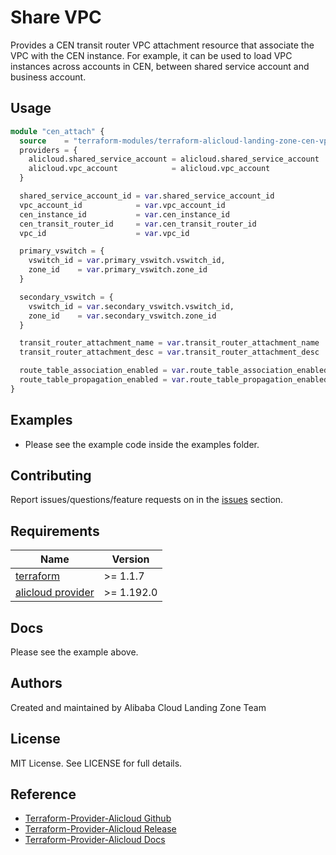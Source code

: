 # Share VPC

Provides a CEN transit router VPC attachment resource that associate the VPC with the CEN instance. For example, it can
be used to load VPC instances across accounts in CEN, between shared service account and business account.

## Usage

```terraform
module "cen_attach" {
  source    = "terraform-modules/terraform-alicloud-landing-zone-cen-vpc-attach"
  providers = {
    alicloud.shared_service_account = alicloud.shared_service_account
    alicloud.vpc_account            = alicloud.vpc_account
  }

  shared_service_account_id = var.shared_service_account_id
  vpc_account_id            = var.vpc_account_id
  cen_instance_id           = var.cen_instance_id
  cen_transit_router_id     = var.cen_transit_router_id
  vpc_id                    = var.vpc_id

  primary_vswitch = {
    vswitch_id = var.primary_vswitch.vswitch_id,
    zone_id    = var.primary_vswitch.zone_id
  }

  secondary_vswitch = {
    vswitch_id = var.secondary_vswitch.vswitch_id,
    zone_id    = var.secondary_vswitch.zone_id
  }

  transit_router_attachment_name = var.transit_router_attachment_name
  transit_router_attachment_desc = var.transit_router_attachment_desc

  route_table_association_enabled = var.route_table_association_enabled
  route_table_propagation_enabled = var.route_table_propagation_enabled
}
```

## Examples

- Please see the example code inside the examples folder.

## Contributing

Report issues/questions/feature requests on in the [issues](https://github.com/aliyun/alibabacloud-landing-zone/issues)
section.

<!-- BEGINNING OF PRE-COMMIT-TERRAFORM DOCS HOOK -->

## Requirements

| Name                                                                            | Version     |
|---------------------------------------------------------------------------------|-------------|
| <a name="requirement_terraform"></a> [terraform](#requirement\_terraform)       | \>= 1.1.7   |
| <a name="requirement_alicloud"></a> [alicloud provider](#requirement\_alicloud) | \>= 1.192.0 |

## Docs

Please see the example above.

## Authors

Created and maintained by Alibaba Cloud Landing Zone Team

## License

MIT License. See LICENSE for full details.

## Reference

* [Terraform-Provider-Alicloud Github](https://github.com/aliyun/terraform-provider-alicloud)
* [Terraform-Provider-Alicloud Release](https://releases.hashicorp.com/terraform-provider-alicloud/)
* [Terraform-Provider-Alicloud Docs](https://registry.terraform.io/providers/aliyun/alicloud/latest/docs)
